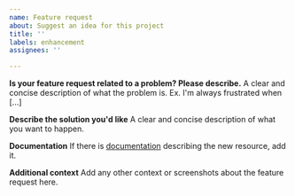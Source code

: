 ```yaml
---
name: Feature request
about: Suggest an idea for this project
title: ''
labels: enhancement
assignees: ''

---
```


**Is your feature request related to a problem? Please describe.**
A clear and concise description of what the problem is. Ex. I'm always frustrated when [...]

**Describe the solution you'd like**
A clear and concise description of what you want to happen.

**Documentation**
If there is [documentation](https://help.mikrotik.com/docs/display/ROS/RouterOS) describing the new resource, add it.

**Additional context**
Add any other context or screenshots about the feature request here.